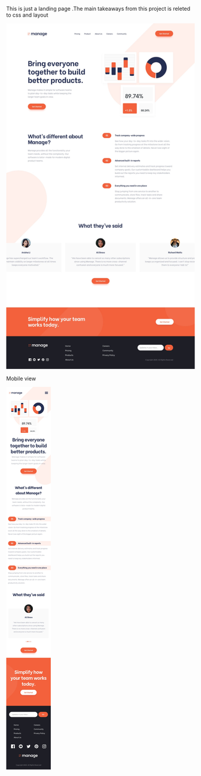 This is just a landing page .The main takeaways from this project is releted to css and layout

![page design](https://github.com/subhajitdas1999/manage-landing-page/blob/master/design/desktop-design.jpg?raw=true)


Mobile view 

![page design](https://github.com/subhajitdas1999/manage-landing-page/blob/master/design/mobile-design.jpg?raw=true)
